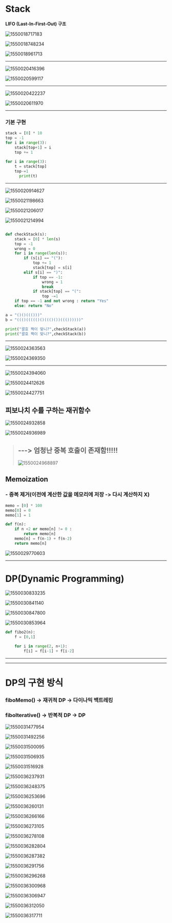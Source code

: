 # Stack

**LIFO (Last-In-First-Out) 구조**

![1550018717183](../typora-user-images/1550018717183.png)

![1550018748234](../typora-user-images/1550018748234.png)



![1550018961713](../typora-user-images/1550018961713.png)

---

![1550020416396](../typora-user-images/1550020416396.png)

![1550020599117](../typora-user-images/1550020599117.png)

---

![1550020422237](../typora-user-images/1550020422237.png)

![1550020611970](../typora-user-images/1550020611970.png)

---

### 기본 구현

```python
stack = [0] * 10
top = -1
for i in range(3):
    stack[top+1] = i
    top += 1
    
for i in range(3):
    t = stack[top]
    top-=1
      print(t)
```

---

![1550020914627](../typora-user-images/1550020914627.png)



![1550021198663](../typora-user-images/1550021198663.png)

![1550021206017](../typora-user-images/1550021206017.png)

![1550021214994](../typora-user-images/1550021214994.png)

```python

def checkStack(s):
    stack = [0] * len(s)
    top = -1
    wrong = 0
    for i in range(len(s)):
        if (s[i] == "("):
            top += 1
            stack[top] = s[i]
        elif s[i] == ")":
            if top == -1:
                wrong = 1
                break
            if stack[top] == "(":
                top -=1
    if top == -1 and not wrong : return "Yes"
    else: return "No"

a = "()()((()))"
b = "((()((((()()((()())((())))))"

print("괄호 짝이 맞니?",checkStack(a))
print("괄호 짝이 맞니?",checkStack(b))

```



---

![1550024363563](../typora-user-images/1550024363563.png)

![1550024369350](../typora-user-images/1550024369350.png)

---

![1550024394060](../typora-user-images/1550024394060.png)

![1550024412626](../typora-user-images/1550024412626.png)

![1550024427751](../typora-user-images/1550024427751.png)

## 피보나치 수를 구하는 재귀함수

![1550024932858](../typora-user-images/1550024932858.png)

![1550024936989](../typora-user-images/1550024936989.png)

> ## ---> 엄청난 중복 호출이 존재함!!!!!
>
> ![1550024968897](../typora-user-images/1550024968897.png)



## Memoization 

### - 중복 제거(이전에 계산한 값을 메모리에 저장 -> 다시 계산하지 X)

```python
memo = [0] * 100
memo[0] = 0
memo[1] = 1

def f(n):
    if n <2 or memo[n] != 0 :
        return memo[n]
    memo[n] = f(n-1) + f(n-2)
    return memo[n]
```

![1550029770603](../typora-user-images/1550029770603.png)





---

# DP(Dynamic Programming)

![1550030833235](../typora-user-images/1550030833235.png)

![1550030841140](../typora-user-images/1550030841140.png)

![1550030847800](../typora-user-images/1550030847800.png)

![1550030853964](../typora-user-images/1550030853964.png)

```python
def fibo2(n):
    f = [0,1]
    
    for i in range(2, n+1):
        f[i] = f[i-1] + f[i-2]
```

---





---

# DP의 구현 방식

### fiboMemo() -> 재귀적 DP -> 다이나믹 백트레킹

### fiboIterative() -> 반복적 DP -> DP

![1550031477954](../typora-user-images/1550031477954.png)

![1550031492256](../typora-user-images/1550031492256.png)



![1550031500095](../typora-user-images/1550031500095.png)

![1550031506935](../typora-user-images/1550031506935.png)

![1550031516928](../typora-user-images/1550031516928.png)



![1550036237931](../typora-user-images/1550036237931.png)

![1550036248375](../typora-user-images/1550036248375.png)

![1550036253696](../typora-user-images/1550036253696.png)



![1550036260131](../typora-user-images/1550036260131.png)

![1550036266166](../typora-user-images/1550036266166.png)

![1550036273105](../typora-user-images/1550036273105.png)

![1550036278108](../typora-user-images/1550036278108.png)

![1550036282804](../typora-user-images/1550036282804.png)

![1550036287382](../typora-user-images/1550036287382.png)

![1550036291756](../typora-user-images/1550036291756.png)

![1550036296268](../typora-user-images/1550036296268.png)

![1550036300968](../typora-user-images/1550036300968.png)

![1550036306947](../typora-user-images/1550036306947.png)

![1550036312050](../typora-user-images/1550036312050.png)

![1550036317711](../typora-user-images/1550036317711.png)